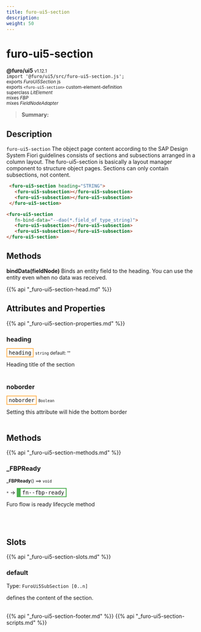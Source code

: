 ```yaml
---
title: furo-ui5-section
description: 
weight: 50
---
```


# furo-ui5-section
**@furo/ui5** <small>v1.12.1</small>
<br>`import '@furo/ui5/src/furo-ui5-section.js';`<small>
<br>exports *FuroUi5Section* js
<br>exports `<furo-ui5-section>` custom-element-definition
<br>superclass *LitElement*
<br> mixes *FBP*
<br> mixes *FieldNodeAdapter*</small>

> **Summary:** 

## Description

`furo-ui5-section`
The object page content according to the SAP Design System Fiori guidelines consists of sections and subsections
arranged in a column layout.
The furo-ui5-section is basically a layout manager component to structure object pages. Sections can only
contain subsections, not content.

```html
 <furo-ui5-section heading="STRING">
   <furo-ui5-subsection></furo-ui5-subsection>
   <furo-ui5-subsection></furo-ui5-subsection>
 </furo-ui5-section>
```

```html
<furo-ui5-section
   fn-bind-data="--dao(*.field_of_type_string)">
   <furo-ui5-subsection></furo-ui5-subsection>
   <furo-ui5-subsection></furo-ui5-subsection>
</furo-ui5-section>
```

## Methods
**bindData(fieldNode)**
Binds an entity field to the heading. You can use the entity even when no data was received.

{{% api "_furo-ui5-section-head.md" %}}

## Attributes and Properties
{{% api "_furo-ui5-section-properties.md" %}}





### **heading**

<span  style="border-width:2px; border-style: solid;border-color:  rgb(255, 182, 91);font-family:monospace; padding:2px 4px;">heading</span>
<small>`string` default: **&#39;&#39;**</small>

Heading title of the section
<br><br>

### **noborder**

<span  style="border-width:2px; border-style: solid;border-color:  rgb(255, 182, 91);font-family:monospace; padding:2px 4px;">noborder</span>
<small>`Boolean` </small>

Setting this attribute will hide the bottom border
<br><br>

## Methods
{{% api "_furo-ui5-section-methods.md" %}}


### **_FBPReady**
<small>**_FBPReady**() ⟹ `void`</small>

<small>`*`</small> →
<span  style="border-width:2px 2px 2px 10px; border-style: solid;border-color:  rgb(76, 175, 80);font-family:monospace; padding:2px 4px;">fn--fbp-ready</span>

Furo flow is ready lifecycle method

<br><br>






## Slots
{{% api "_furo-ui5-section-slots.md" %}}

### **default**
Type: `FuroUi5SubSection [0..n]`

defines the content of the section.
<br><br>

{{% api "_furo-ui5-section-footer.md" %}}
{{% api "_furo-ui5-section-scripts.md" %}}
